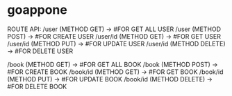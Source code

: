 # goappone
 
ROUTE API:
/user (METHOD GET) -> #FOR GET ALL USER
/user (METHOD POST) -> #FOR CREATE USER
/user/id (METHOD GET) -> #FOR GET USER
/user/id (METHOD PUT) -> #FOR UPDATE USER
/user/id (METHOD DELETE) -> #FOR DELETE USER

/book (METHOD GET) -> #FOR GET ALL BOOK
/book (METHOD POST) -> #FOR CREATE BOOK
/book/id (METHOD GET) -> #FOR GET BOOK
/book/id (METHOD PUT) -> #FOR UPDATE BOOK
/book/id (METHOD DELETE) -> #FOR DELETE BOOK